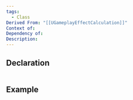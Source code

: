 ```yaml
---
tags:
  - Class
Derived From: "[[UGameplayEffectCalculation]]"
Context of: 
Dependency of: 
Description:
---
```


## Declaration

```cpp
```

## Example

```cpp
```